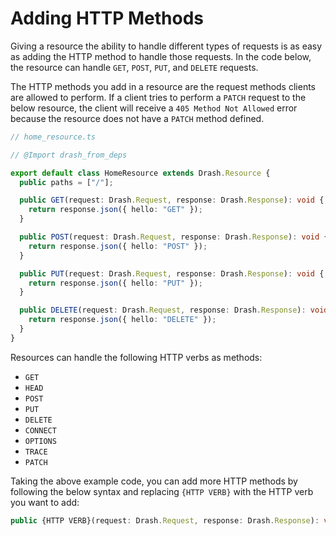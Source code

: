 # Adding HTTP Methods

Giving a resource the ability to handle different types of requests is as easy
as adding the HTTP method to handle those requests. In the code below, the
resource can handle `GET`, `POST`, `PUT`, and `DELETE` requests.

The HTTP methods you add in a resource are the request methods clients are
allowed to perform. If a client tries to perform a `PATCH` request to the below
resource, the client will receive a `405 Method Not Allowed` error because the
resource does not have a `PATCH` method defined.

```typescript
// home_resource.ts

// @Import drash_from_deps

export default class HomeResource extends Drash.Resource {
  public paths = ["/"];

  public GET(request: Drash.Request, response: Drash.Response): void {
    return response.json({ hello: "GET" });
  }

  public POST(request: Drash.Request, response: Drash.Response): void {
    return response.json({ hello: "POST" });
  }

  public PUT(request: Drash.Request, response: Drash.Response): void {
    return response.json({ hello: "PUT" });
  }

  public DELETE(request: Drash.Request, response: Drash.Response): void {
    return response.json({ hello: "DELETE" });
  }
}
```

Resources can handle the following HTTP verbs as methods:

- `GET`
- `HEAD`
- `POST`
- `PUT`
- `DELETE`
- `CONNECT`
- `OPTIONS`
- `TRACE`
- `PATCH`

Taking the above example code, you can add more HTTP methods by following the
below syntax and replacing `{HTTP VERB}` with the HTTP verb you want to add:

```typescript
public {HTTP VERB}(request: Drash.Request, response: Drash.Response): void { ... }
```
